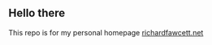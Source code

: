 ## Hello there #

This repo is for my personal homepage [richardfawcett.net](http://richardfawcett.net "Click to visit")
